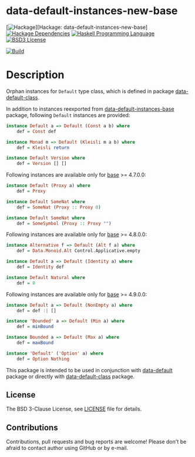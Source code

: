 # data-default-instances-new-base

[![Hackage](http://img.shields.io/hackage/v/data-default-instances-new-base.svg)][Hackage: data-default-instances-new-base]
[![Hackage Dependencies](https://img.shields.io/hackage-deps/v/data-default-instances-new-base.svg)](http://packdeps.haskellers.com/reverse/data-default-instances-new-base)
[![Haskell Programming Language](https://img.shields.io/badge/language-Haskell-blue.svg)][Haskell.org]
[![BSD3 License](http://img.shields.io/badge/license-BSD3-brightgreen.svg)][tl;dr Legal: BSD3]

[![Build](https://travis-ci.org/trskop/data-default-extra.svg)](https://travis-ci.org/trskop/data-default-extra)


# Description

Orphan instances for `Default` type class, which is defined in package
[data-default-class][].

In addition to instances reexported from [data-default-instances-base][]
package, following `Default` instances are provided:

```Haskell
instance Default a => Default (Const a b) where
    def = Const def

instance Monad m => Default (Kleisli m a b) where
    def = Kleisli return

instance Default Version where
    def = Version [] []
```

Following instances are available only for [base][] >= 4.7.0.0:

```Haskell
instance Default (Proxy a) where
    def = Proxy

instance Default SomeNat where
    def = SomeNat (Proxy :: Proxy 0)

instance Default SomeNat where
    def = SomeSymbol (Proxy :: Proxy "")
```

Following instances are available only for [base][] >= 4.8.0.0:

```Haskell
instance Alternative f => Default (Alt f a) where
    def = Data.Monoid.Alt Control.Applicative.empty

instance Default a => Default (Identity a) where
    def = Identity def

instance Default Natural where
    def = 0
```

Following instances are available only for [base][] >= 4.9.0.0:

```Haskell
instance Default a => Default (NonEmpty a) where
    def = def :| []

instance 'Bounded' a => Default (Min a) where
    def = minBound

instance Bounded a => Default (Max a) where
    def = maxBound

instance 'Default' ('Option' a) where
    def = Option Nothing
```

This package is intended to be used in conjunction with [data-default][]
package or directly with [data-default-class][] package.


## License

The BSD 3-Clause License, see [LICENSE][] file for details.


## Contributions

Contributions, pull requests and bug reports are welcome! Please don't be
afraid to contact author using GitHub or by e-mail.


[base]:
  https://hackage.haskell.org/package/base
  "Package base on Hackage"
[data-default]:
  https://hackage.haskell.org/package/data-default
  "Package data-default on Hackage"
[data-default-class]:
  https://hackage.haskell.org/package/data-default-class
  "Package data-default-class on Hackage"
[data-default-instances-base]:
  https://hackage.haskell.org/package/data-default-instances-base
  "Package data-default-instances-base on Hackage"
[Haskell.org]:
  http://www.haskell.org
  "The Haskell Programming Language"
[LICENSE]:
  https://github.com/trskop/data-default-extra/blob/master/instances-new-base/LICENSE
  "License of data-default-instances-new-base package."
[tl;dr Legal: BSD3]:
  https://tldrlegal.com/license/bsd-3-clause-license-%28revised%29
  "BSD 3-Clause License (Revised)"
